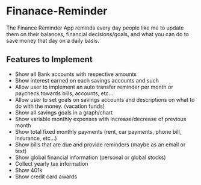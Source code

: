# Finanace-Reminder
The Finance Reminder App reminds every day people like me to update them on their balances, financial decisions/goals, and what you can do to save money that day on a daily basis. 


<h2>Features to Implement</h2>
  <ul>
    <li>Show all Bank accounts with respective amounts</li>
    <li>Show interest earned on each savings accounts and such</li>
    <li>Allow user to implement an auto transfer reminder per month or paycheck towards bills, accounts, etc...</li>
    <li>Allow user to set goals on savings accounts and descriptions on what to do with the money. (vacation funds)</li>
    <li>Show all savings goals in a graph/chart</li>
    <li>Show variable monthly expenses wtih increase/decrease of previous month</li>
    <li>Show total fixed monthly payments (rent, car payments, phone bill, insurance, etc...)</li>
    <li>Show bills that are due and provide reminders (maybe as an email or text)</li>
    <li>Show global financial information (personal or global stocks)</li>
    <li>Collect yearly tax information</li>
    <li>Show 401k</li>
    <li>Show credit card awards</li>
  </ul> 

